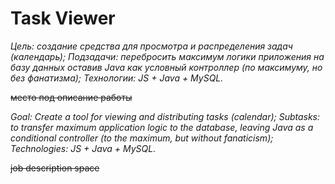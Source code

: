 # Task Viewer
 
*Цель: создание средства для просмотра и распределения задач (календарь);
Подзадачи: перебросить максимум логики приложения на базу данных оставив Java как условный контроллер (по максимуму, но без фанатизма);
Технологии: JS + Java + MySQL.*

~~место под описание работы~~

*Goal: Create a tool for viewing and distributing tasks (calendar);
Subtasks: to transfer maximum application logic to the database, leaving Java as a conditional controller (to the maximum, but without fanaticism);
Technologies: JS + Java + MySQL.*

~~job description space~~